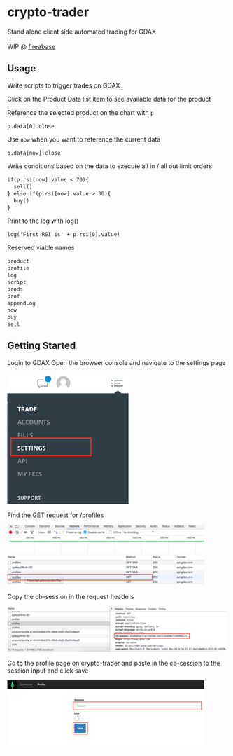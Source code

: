# crypto-trader

Stand alone client side automated trading for GDAX
</br>
</br>
WIP @ <a target="_blank" href="https://crypto-trader-2b0ce.firebaseapp.com">fireabase</a>


## Usage

Write scripts to trigger trades on GDAX

Click on the Product Data list item to see available data for the product

Reference the selected product on the chart with `p`
```
p.data[0].close
```

Use `now` when you want to reference the current data
```
p.data[now].close
```

Write conditions based on the data to execute all in / all out limit orders
```
if(p.rsi[now].value < 70){
  sell()
} else if(p.rsi[now].value > 30){
  buy()
}
```

Print to the log with log()
```
log('First RSI is' + p.rsi[0].value)
```

Reserved viable names
```
product
profile
log
script
prods
prof
appendLog
now
buy
sell
```

## Getting Started

Login to GDAX
Open the browser console and navigate to the settings page

<img src="/public/step1.png" height="300">

Find the GET request for /profiles

<img src="/public/step2.png" width="450">

Copy the cb-session in the request headers

<img src="/public/step3.png" width="500">

Go to the profile page on crypto-trader and paste in the cb-session to the session input and click save

<img src="/public/step4.png" width="450">
